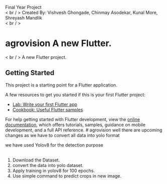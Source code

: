   Final Year Project      
  < br / >
  Created By: Vishvesh Ghongade, Chinmay Asodekar, Kunal More, Shreyash Mandlik     
  < br / >
  # agrovision A new Flutter.     
< br / >
  A new Flutter project.     

## Getting Started

This project is a starting point for a Flutter application.

A few resources to get you started if this is your first Flutter project:

- [Lab: Write your first Flutter app](https://docs.flutter.dev/get-started/codelab)
- [Cookbook: Useful Flutter samples](https://docs.flutter.dev/cookbook)

For help getting started with Flutter development, view the
[online documentation](https://docs.flutter.dev/), which offers tutorials,
samples, guidance on mobile development, and a full API reference.
#   a g r o v i s i o n 
 
 
well there are upcoming changes as we have to convert all data into yolo format <br>

we have used Yolov8 for the detection purpose <br>
<br>
1. Download the Dataset. <br>
2. convert the data into yolo dataset. <br>
3. Apply training in yolov8 for 100 epochs. <br>
4. Use simple command to predict crops in new image. <br>
